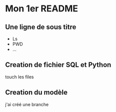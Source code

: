 # Mon 1er README

## Une ligne de sous titre

- Ls
- PWD
- ...

## Creation de fichier SQL et Python 

touch les files

## Creation du modèle

j'ai créé une branche